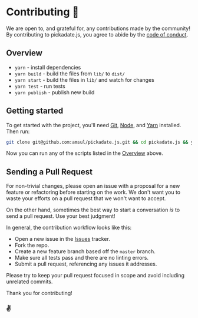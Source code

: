 # Contributing 💚

We are open to, and grateful for, any contributions made by the community! By contributing to pickadate.js, you agree to abide by the [code of conduct](https://github.com/amsul/pickadate.js/blob/master/CODE_OF_CONDUCT.md).

## Overview

- `yarn` - install dependencies
- `yarn build` - build the files from `lib/` to `dist/`
- `yarn start` - build the files in `lib/` and watch for changes
- `yarn test` - run tests
- `yarn publish` - publish new build

## Getting started

To get started with the project, you'll need [Git], [Node], and [Yarn] installed. Then run:

```bash
git clone git@github.com:amsul/pickadate.js.git && cd pickadate.js && yarn
```

Now you can run any of the scripts listed in the [Overview](#overview) above.

[babel]: http://babeljs.io/
[prettier]: https://prettier.io/
[git]: https://git-scm.com/
[node]: https://nodejs.org/
[yarn]: https://yarnpkg.com/

## Sending a Pull Request

For non-trivial changes, please open an issue with a proposal for a new feature or refactoring before starting on the work. We don't want you to waste your efforts on a pull request that we won't want to accept.

On the other hand, sometimes the best way to start a conversation _is_ to send a pull request. Use your best judgment!

In general, the contribution workflow looks like this:

- Open a new issue in the [Issues](https://github.com/amsul/pickadate.js/issues) tracker.
- Fork the repo.
- Create a new feature branch based off the `master` branch.
- Make sure all tests pass and there are no linting errors.
- Submit a pull request, referencing any issues it addresses.

Please try to keep your pull request focused in scope and avoid including unrelated commits.

Thank you for contributing!

### ✌
